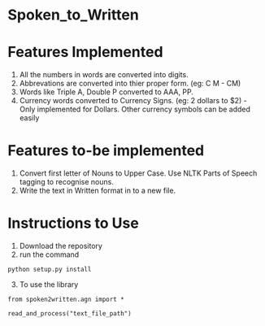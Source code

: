 # Spoken_to_Written

# Features Implemented

1. All the numbers in words are converted into digits.
2. Abbrevations are converted into thier proper form. (eg: C M - CM)
3. Words like Triple A, Double P converted to AAA, PP.
4. Currency words converted to Currency Signs. (eg: 2 dollars to $2) - Only implemented for Dollars. Other currency symbols can be added easily


# Features to-be implemented

1. Convert first letter of Nouns to Upper Case. Use NLTK Parts of Speech tagging to recognise nouns.
2. Write the text in Written format in to a new file.

# Instructions to Use

1. Download the repository
2. run the command
```
python setup.py install

```
3. To use the library
```
from spoken2written.agn import *

read_and_process("text_file_path")

```
